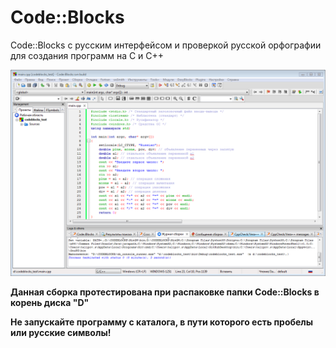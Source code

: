 # Code::Blocks
Code::Blocks с русским интерфейсом и проверкой русской орфографии
для создания программ на С и С++

![screenshot](screenshot.png)

**Данная сборка протестирована при распаковке папки Code::Blocks в корень диска "D"**

__Не запускайте программу с каталога, в пути которого есть пробелы или русские символы!__
